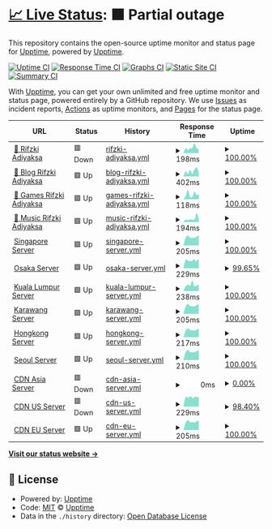 # [📈 Live Status](https://demo.upptime.js.org): <!--live status--> **🟧 Partial outage**

This repository contains the open-source uptime monitor and status page for [Upptime](https://upptime.js.org), powered by [Upptime](https://github.com/upptime/upptime).

[![Uptime CI](https://github.com/rifzkiadiyaksa/upptime/workflows/Uptime%20CI/badge.svg)](https://github.com/rifzkiadiyaksa/upptime/actions?query=workflow%3A%22Uptime+CI%22)
[![Response Time CI](https://github.com/rifzkiadiyaksa/upptime/workflows/Response%20Time%20CI/badge.svg)](https://github.com/rifzkiadiyaksa/upptime/actions?query=workflow%3A%22Response+Time+CI%22)
[![Graphs CI](https://github.com/rifzkiadiyaksa/upptime/workflows/Graphs%20CI/badge.svg)](https://github.com/rifzkiadiyaksa/upptime/actions?query=workflow%3A%22Graphs+CI%22)
[![Static Site CI](https://github.com/rifzkiadiyaksa/upptime/workflows/Static%20Site%20CI/badge.svg)](https://github.com/rifzkiadiyaksa/upptime/actions?query=workflow%3A%22Static+Site+CI%22)
[![Summary CI](https://github.com/rifzkiadiyaksa/upptime/workflows/Summary%20CI/badge.svg)](https://github.com/rifzkiadiyaksa/upptime/actions?query=workflow%3A%22Summary+CI%22)

With [Upptime](https://upptime.js.org), you can get your own unlimited and free uptime monitor and status page, powered entirely by a GitHub repository. We use [Issues](https://github.com/upptime/upptime/issues) as incident reports, [Actions](https://github.com/rifzkiadiyaksa/upptime/actions) as uptime monitors, and [Pages](https://demo.upptime.js.org) for the status page.

<!--start: status pages-->
<!-- This summary is generated by Upptime (https://github.com/upptime/upptime) -->
<!-- Do not edit this manually, your changes will be overwritten -->
<!-- prettier-ignore -->
| URL | Status | History | Response Time | Uptime |
| --- | ------ | ------- | ------------- | ------ |
| <img alt="" src="https://m.rifzki.my.id/assets/img/icon/72x72.png" height="13"> [🔵 Rifzki Adiyaksa](https://rifzki.my.id) | 🟥 Down | [rifzki-adiyaksa.yml](https://github.com/rifzkiadiyaksa/upptime/commits/HEAD/history/rifzki-adiyaksa.yml) | <details><summary><img alt="Response time graph" src="./graphs/rifzki-adiyaksa/response-time-week.png" height="20"> 198ms</summary><br><a href="https://status.rifzki.my.id/history/rifzki-adiyaksa"><img alt="Response time 262" src="https://img.shields.io/endpoint?url=https%3A%2F%2Fraw.githubusercontent.com%2Frifzkiadiyaksa%2Fupptime%2FHEAD%2Fapi%2Frifzki-adiyaksa%2Fresponse-time.json"></a><br><a href="https://status.rifzki.my.id/history/rifzki-adiyaksa"><img alt="24-hour response time 137" src="https://img.shields.io/endpoint?url=https%3A%2F%2Fraw.githubusercontent.com%2Frifzkiadiyaksa%2Fupptime%2FHEAD%2Fapi%2Frifzki-adiyaksa%2Fresponse-time-day.json"></a><br><a href="https://status.rifzki.my.id/history/rifzki-adiyaksa"><img alt="7-day response time 198" src="https://img.shields.io/endpoint?url=https%3A%2F%2Fraw.githubusercontent.com%2Frifzkiadiyaksa%2Fupptime%2FHEAD%2Fapi%2Frifzki-adiyaksa%2Fresponse-time-week.json"></a><br><a href="https://status.rifzki.my.id/history/rifzki-adiyaksa"><img alt="30-day response time 156" src="https://img.shields.io/endpoint?url=https%3A%2F%2Fraw.githubusercontent.com%2Frifzkiadiyaksa%2Fupptime%2FHEAD%2Fapi%2Frifzki-adiyaksa%2Fresponse-time-month.json"></a><br><a href="https://status.rifzki.my.id/history/rifzki-adiyaksa"><img alt="1-year response time 262" src="https://img.shields.io/endpoint?url=https%3A%2F%2Fraw.githubusercontent.com%2Frifzkiadiyaksa%2Fupptime%2FHEAD%2Fapi%2Frifzki-adiyaksa%2Fresponse-time-year.json"></a></details> | <details><summary><a href="https://status.rifzki.my.id/history/rifzki-adiyaksa">100.00%</a></summary><a href="https://status.rifzki.my.id/history/rifzki-adiyaksa"><img alt="All-time uptime 46.36%" src="https://img.shields.io/endpoint?url=https%3A%2F%2Fraw.githubusercontent.com%2Frifzkiadiyaksa%2Fupptime%2FHEAD%2Fapi%2Frifzki-adiyaksa%2Fuptime.json"></a><br><a href="https://status.rifzki.my.id/history/rifzki-adiyaksa"><img alt="24-hour uptime 100.00%" src="https://img.shields.io/endpoint?url=https%3A%2F%2Fraw.githubusercontent.com%2Frifzkiadiyaksa%2Fupptime%2FHEAD%2Fapi%2Frifzki-adiyaksa%2Fuptime-day.json"></a><br><a href="https://status.rifzki.my.id/history/rifzki-adiyaksa"><img alt="7-day uptime 100.00%" src="https://img.shields.io/endpoint?url=https%3A%2F%2Fraw.githubusercontent.com%2Frifzkiadiyaksa%2Fupptime%2FHEAD%2Fapi%2Frifzki-adiyaksa%2Fuptime-week.json"></a><br><a href="https://status.rifzki.my.id/history/rifzki-adiyaksa"><img alt="30-day uptime 100.00%" src="https://img.shields.io/endpoint?url=https%3A%2F%2Fraw.githubusercontent.com%2Frifzkiadiyaksa%2Fupptime%2FHEAD%2Fapi%2Frifzki-adiyaksa%2Fuptime-month.json"></a><br><a href="https://status.rifzki.my.id/history/rifzki-adiyaksa"><img alt="1-year uptime 46.36%" src="https://img.shields.io/endpoint?url=https%3A%2F%2Fraw.githubusercontent.com%2Frifzkiadiyaksa%2Fupptime%2FHEAD%2Fapi%2Frifzki-adiyaksa%2Fuptime-year.json"></a></details>
| <img alt="" src="https://m.rifzki.my.id/assets/img/icon/72x72.png" height="13"> [🔵 Blog Rifzki Adiyaksa](https://blog.rifzki.my.id) | 🟩 Up | [blog-rifzki-adiyaksa.yml](https://github.com/rifzkiadiyaksa/upptime/commits/HEAD/history/blog-rifzki-adiyaksa.yml) | <details><summary><img alt="Response time graph" src="./graphs/blog-rifzki-adiyaksa/response-time-week.png" height="20"> 402ms</summary><br><a href="https://status.rifzki.my.id/history/blog-rifzki-adiyaksa"><img alt="Response time 479" src="https://img.shields.io/endpoint?url=https%3A%2F%2Fraw.githubusercontent.com%2Frifzkiadiyaksa%2Fupptime%2FHEAD%2Fapi%2Fblog-rifzki-adiyaksa%2Fresponse-time.json"></a><br><a href="https://status.rifzki.my.id/history/blog-rifzki-adiyaksa"><img alt="24-hour response time 268" src="https://img.shields.io/endpoint?url=https%3A%2F%2Fraw.githubusercontent.com%2Frifzkiadiyaksa%2Fupptime%2FHEAD%2Fapi%2Fblog-rifzki-adiyaksa%2Fresponse-time-day.json"></a><br><a href="https://status.rifzki.my.id/history/blog-rifzki-adiyaksa"><img alt="7-day response time 402" src="https://img.shields.io/endpoint?url=https%3A%2F%2Fraw.githubusercontent.com%2Frifzkiadiyaksa%2Fupptime%2FHEAD%2Fapi%2Fblog-rifzki-adiyaksa%2Fresponse-time-week.json"></a><br><a href="https://status.rifzki.my.id/history/blog-rifzki-adiyaksa"><img alt="30-day response time 339" src="https://img.shields.io/endpoint?url=https%3A%2F%2Fraw.githubusercontent.com%2Frifzkiadiyaksa%2Fupptime%2FHEAD%2Fapi%2Fblog-rifzki-adiyaksa%2Fresponse-time-month.json"></a><br><a href="https://status.rifzki.my.id/history/blog-rifzki-adiyaksa"><img alt="1-year response time 479" src="https://img.shields.io/endpoint?url=https%3A%2F%2Fraw.githubusercontent.com%2Frifzkiadiyaksa%2Fupptime%2FHEAD%2Fapi%2Fblog-rifzki-adiyaksa%2Fresponse-time-year.json"></a></details> | <details><summary><a href="https://status.rifzki.my.id/history/blog-rifzki-adiyaksa">100.00%</a></summary><a href="https://status.rifzki.my.id/history/blog-rifzki-adiyaksa"><img alt="All-time uptime 99.96%" src="https://img.shields.io/endpoint?url=https%3A%2F%2Fraw.githubusercontent.com%2Frifzkiadiyaksa%2Fupptime%2FHEAD%2Fapi%2Fblog-rifzki-adiyaksa%2Fuptime.json"></a><br><a href="https://status.rifzki.my.id/history/blog-rifzki-adiyaksa"><img alt="24-hour uptime 100.00%" src="https://img.shields.io/endpoint?url=https%3A%2F%2Fraw.githubusercontent.com%2Frifzkiadiyaksa%2Fupptime%2FHEAD%2Fapi%2Fblog-rifzki-adiyaksa%2Fuptime-day.json"></a><br><a href="https://status.rifzki.my.id/history/blog-rifzki-adiyaksa"><img alt="7-day uptime 100.00%" src="https://img.shields.io/endpoint?url=https%3A%2F%2Fraw.githubusercontent.com%2Frifzkiadiyaksa%2Fupptime%2FHEAD%2Fapi%2Fblog-rifzki-adiyaksa%2Fuptime-week.json"></a><br><a href="https://status.rifzki.my.id/history/blog-rifzki-adiyaksa"><img alt="30-day uptime 100.00%" src="https://img.shields.io/endpoint?url=https%3A%2F%2Fraw.githubusercontent.com%2Frifzkiadiyaksa%2Fupptime%2FHEAD%2Fapi%2Fblog-rifzki-adiyaksa%2Fuptime-month.json"></a><br><a href="https://status.rifzki.my.id/history/blog-rifzki-adiyaksa"><img alt="1-year uptime 99.96%" src="https://img.shields.io/endpoint?url=https%3A%2F%2Fraw.githubusercontent.com%2Frifzkiadiyaksa%2Fupptime%2FHEAD%2Fapi%2Fblog-rifzki-adiyaksa%2Fuptime-year.json"></a></details>
| <img alt="" src="https://m.rifzki.my.id/assets/img/icon/72x72.png" height="13"> [🔵 Games Rifzki Adiyaksa](https://congklak.game.rifzki.my.id) | 🟩 Up | [games-rifzki-adiyaksa.yml](https://github.com/rifzkiadiyaksa/upptime/commits/HEAD/history/games-rifzki-adiyaksa.yml) | <details><summary><img alt="Response time graph" src="./graphs/games-rifzki-adiyaksa/response-time-week.png" height="20"> 118ms</summary><br><a href="https://status.rifzki.my.id/history/games-rifzki-adiyaksa"><img alt="Response time 208" src="https://img.shields.io/endpoint?url=https%3A%2F%2Fraw.githubusercontent.com%2Frifzkiadiyaksa%2Fupptime%2FHEAD%2Fapi%2Fgames-rifzki-adiyaksa%2Fresponse-time.json"></a><br><a href="https://status.rifzki.my.id/history/games-rifzki-adiyaksa"><img alt="24-hour response time 128" src="https://img.shields.io/endpoint?url=https%3A%2F%2Fraw.githubusercontent.com%2Frifzkiadiyaksa%2Fupptime%2FHEAD%2Fapi%2Fgames-rifzki-adiyaksa%2Fresponse-time-day.json"></a><br><a href="https://status.rifzki.my.id/history/games-rifzki-adiyaksa"><img alt="7-day response time 118" src="https://img.shields.io/endpoint?url=https%3A%2F%2Fraw.githubusercontent.com%2Frifzkiadiyaksa%2Fupptime%2FHEAD%2Fapi%2Fgames-rifzki-adiyaksa%2Fresponse-time-week.json"></a><br><a href="https://status.rifzki.my.id/history/games-rifzki-adiyaksa"><img alt="30-day response time 123" src="https://img.shields.io/endpoint?url=https%3A%2F%2Fraw.githubusercontent.com%2Frifzkiadiyaksa%2Fupptime%2FHEAD%2Fapi%2Fgames-rifzki-adiyaksa%2Fresponse-time-month.json"></a><br><a href="https://status.rifzki.my.id/history/games-rifzki-adiyaksa"><img alt="1-year response time 208" src="https://img.shields.io/endpoint?url=https%3A%2F%2Fraw.githubusercontent.com%2Frifzkiadiyaksa%2Fupptime%2FHEAD%2Fapi%2Fgames-rifzki-adiyaksa%2Fresponse-time-year.json"></a></details> | <details><summary><a href="https://status.rifzki.my.id/history/games-rifzki-adiyaksa">100.00%</a></summary><a href="https://status.rifzki.my.id/history/games-rifzki-adiyaksa"><img alt="All-time uptime 99.99%" src="https://img.shields.io/endpoint?url=https%3A%2F%2Fraw.githubusercontent.com%2Frifzkiadiyaksa%2Fupptime%2FHEAD%2Fapi%2Fgames-rifzki-adiyaksa%2Fuptime.json"></a><br><a href="https://status.rifzki.my.id/history/games-rifzki-adiyaksa"><img alt="24-hour uptime 100.00%" src="https://img.shields.io/endpoint?url=https%3A%2F%2Fraw.githubusercontent.com%2Frifzkiadiyaksa%2Fupptime%2FHEAD%2Fapi%2Fgames-rifzki-adiyaksa%2Fuptime-day.json"></a><br><a href="https://status.rifzki.my.id/history/games-rifzki-adiyaksa"><img alt="7-day uptime 100.00%" src="https://img.shields.io/endpoint?url=https%3A%2F%2Fraw.githubusercontent.com%2Frifzkiadiyaksa%2Fupptime%2FHEAD%2Fapi%2Fgames-rifzki-adiyaksa%2Fuptime-week.json"></a><br><a href="https://status.rifzki.my.id/history/games-rifzki-adiyaksa"><img alt="30-day uptime 100.00%" src="https://img.shields.io/endpoint?url=https%3A%2F%2Fraw.githubusercontent.com%2Frifzkiadiyaksa%2Fupptime%2FHEAD%2Fapi%2Fgames-rifzki-adiyaksa%2Fuptime-month.json"></a><br><a href="https://status.rifzki.my.id/history/games-rifzki-adiyaksa"><img alt="1-year uptime 99.99%" src="https://img.shields.io/endpoint?url=https%3A%2F%2Fraw.githubusercontent.com%2Frifzkiadiyaksa%2Fupptime%2FHEAD%2Fapi%2Fgames-rifzki-adiyaksa%2Fuptime-year.json"></a></details>
| <img alt="" src="https://m.rifzki.my.id/assets/img/icon/72x72.png" height="13"> [🔵 Music Rifzki Adiyaksa](https://google.com) | 🟩 Up | [music-rifzki-adiyaksa.yml](https://github.com/rifzkiadiyaksa/upptime/commits/HEAD/history/music-rifzki-adiyaksa.yml) | <details><summary><img alt="Response time graph" src="./graphs/music-rifzki-adiyaksa/response-time-week.png" height="20"> 194ms</summary><br><a href="https://status.rifzki.my.id/history/music-rifzki-adiyaksa"><img alt="Response time 131" src="https://img.shields.io/endpoint?url=https%3A%2F%2Fraw.githubusercontent.com%2Frifzkiadiyaksa%2Fupptime%2FHEAD%2Fapi%2Fmusic-rifzki-adiyaksa%2Fresponse-time.json"></a><br><a href="https://status.rifzki.my.id/history/music-rifzki-adiyaksa"><img alt="24-hour response time 170" src="https://img.shields.io/endpoint?url=https%3A%2F%2Fraw.githubusercontent.com%2Frifzkiadiyaksa%2Fupptime%2FHEAD%2Fapi%2Fmusic-rifzki-adiyaksa%2Fresponse-time-day.json"></a><br><a href="https://status.rifzki.my.id/history/music-rifzki-adiyaksa"><img alt="7-day response time 194" src="https://img.shields.io/endpoint?url=https%3A%2F%2Fraw.githubusercontent.com%2Frifzkiadiyaksa%2Fupptime%2FHEAD%2Fapi%2Fmusic-rifzki-adiyaksa%2Fresponse-time-week.json"></a><br><a href="https://status.rifzki.my.id/history/music-rifzki-adiyaksa"><img alt="30-day response time 158" src="https://img.shields.io/endpoint?url=https%3A%2F%2Fraw.githubusercontent.com%2Frifzkiadiyaksa%2Fupptime%2FHEAD%2Fapi%2Fmusic-rifzki-adiyaksa%2Fresponse-time-month.json"></a><br><a href="https://status.rifzki.my.id/history/music-rifzki-adiyaksa"><img alt="1-year response time 131" src="https://img.shields.io/endpoint?url=https%3A%2F%2Fraw.githubusercontent.com%2Frifzkiadiyaksa%2Fupptime%2FHEAD%2Fapi%2Fmusic-rifzki-adiyaksa%2Fresponse-time-year.json"></a></details> | <details><summary><a href="https://status.rifzki.my.id/history/music-rifzki-adiyaksa">100.00%</a></summary><a href="https://status.rifzki.my.id/history/music-rifzki-adiyaksa"><img alt="All-time uptime 99.99%" src="https://img.shields.io/endpoint?url=https%3A%2F%2Fraw.githubusercontent.com%2Frifzkiadiyaksa%2Fupptime%2FHEAD%2Fapi%2Fmusic-rifzki-adiyaksa%2Fuptime.json"></a><br><a href="https://status.rifzki.my.id/history/music-rifzki-adiyaksa"><img alt="24-hour uptime 100.00%" src="https://img.shields.io/endpoint?url=https%3A%2F%2Fraw.githubusercontent.com%2Frifzkiadiyaksa%2Fupptime%2FHEAD%2Fapi%2Fmusic-rifzki-adiyaksa%2Fuptime-day.json"></a><br><a href="https://status.rifzki.my.id/history/music-rifzki-adiyaksa"><img alt="7-day uptime 100.00%" src="https://img.shields.io/endpoint?url=https%3A%2F%2Fraw.githubusercontent.com%2Frifzkiadiyaksa%2Fupptime%2FHEAD%2Fapi%2Fmusic-rifzki-adiyaksa%2Fuptime-week.json"></a><br><a href="https://status.rifzki.my.id/history/music-rifzki-adiyaksa"><img alt="30-day uptime 100.00%" src="https://img.shields.io/endpoint?url=https%3A%2F%2Fraw.githubusercontent.com%2Frifzkiadiyaksa%2Fupptime%2FHEAD%2Fapi%2Fmusic-rifzki-adiyaksa%2Fuptime-month.json"></a><br><a href="https://status.rifzki.my.id/history/music-rifzki-adiyaksa"><img alt="1-year uptime 99.99%" src="https://img.shields.io/endpoint?url=https%3A%2F%2Fraw.githubusercontent.com%2Frifzkiadiyaksa%2Fupptime%2FHEAD%2Fapi%2Fmusic-rifzki-adiyaksa%2Fuptime-year.json"></a></details>
| <img alt="" src="https://icons.duckduckgo.com/ip3/null.ico" height="13"> [Singapore Server](103.20.184.82) | 🟩 Up | [singapore-server.yml](https://github.com/rifzkiadiyaksa/upptime/commits/HEAD/history/singapore-server.yml) | <details><summary><img alt="Response time graph" src="./graphs/singapore-server/response-time-week.png" height="20"> 205ms</summary><br><a href="https://status.rifzki.my.id/history/singapore-server"><img alt="Response time 208" src="https://img.shields.io/endpoint?url=https%3A%2F%2Fraw.githubusercontent.com%2Frifzkiadiyaksa%2Fupptime%2FHEAD%2Fapi%2Fsingapore-server%2Fresponse-time.json"></a><br><a href="https://status.rifzki.my.id/history/singapore-server"><img alt="24-hour response time 237" src="https://img.shields.io/endpoint?url=https%3A%2F%2Fraw.githubusercontent.com%2Frifzkiadiyaksa%2Fupptime%2FHEAD%2Fapi%2Fsingapore-server%2Fresponse-time-day.json"></a><br><a href="https://status.rifzki.my.id/history/singapore-server"><img alt="7-day response time 205" src="https://img.shields.io/endpoint?url=https%3A%2F%2Fraw.githubusercontent.com%2Frifzkiadiyaksa%2Fupptime%2FHEAD%2Fapi%2Fsingapore-server%2Fresponse-time-week.json"></a><br><a href="https://status.rifzki.my.id/history/singapore-server"><img alt="30-day response time 211" src="https://img.shields.io/endpoint?url=https%3A%2F%2Fraw.githubusercontent.com%2Frifzkiadiyaksa%2Fupptime%2FHEAD%2Fapi%2Fsingapore-server%2Fresponse-time-month.json"></a><br><a href="https://status.rifzki.my.id/history/singapore-server"><img alt="1-year response time 208" src="https://img.shields.io/endpoint?url=https%3A%2F%2Fraw.githubusercontent.com%2Frifzkiadiyaksa%2Fupptime%2FHEAD%2Fapi%2Fsingapore-server%2Fresponse-time-year.json"></a></details> | <details><summary><a href="https://status.rifzki.my.id/history/singapore-server">100.00%</a></summary><a href="https://status.rifzki.my.id/history/singapore-server"><img alt="All-time uptime 99.33%" src="https://img.shields.io/endpoint?url=https%3A%2F%2Fraw.githubusercontent.com%2Frifzkiadiyaksa%2Fupptime%2FHEAD%2Fapi%2Fsingapore-server%2Fuptime.json"></a><br><a href="https://status.rifzki.my.id/history/singapore-server"><img alt="24-hour uptime 100.00%" src="https://img.shields.io/endpoint?url=https%3A%2F%2Fraw.githubusercontent.com%2Frifzkiadiyaksa%2Fupptime%2FHEAD%2Fapi%2Fsingapore-server%2Fuptime-day.json"></a><br><a href="https://status.rifzki.my.id/history/singapore-server"><img alt="7-day uptime 100.00%" src="https://img.shields.io/endpoint?url=https%3A%2F%2Fraw.githubusercontent.com%2Frifzkiadiyaksa%2Fupptime%2FHEAD%2Fapi%2Fsingapore-server%2Fuptime-week.json"></a><br><a href="https://status.rifzki.my.id/history/singapore-server"><img alt="30-day uptime 99.69%" src="https://img.shields.io/endpoint?url=https%3A%2F%2Fraw.githubusercontent.com%2Frifzkiadiyaksa%2Fupptime%2FHEAD%2Fapi%2Fsingapore-server%2Fuptime-month.json"></a><br><a href="https://status.rifzki.my.id/history/singapore-server"><img alt="1-year uptime 99.33%" src="https://img.shields.io/endpoint?url=https%3A%2F%2Fraw.githubusercontent.com%2Frifzkiadiyaksa%2Fupptime%2FHEAD%2Fapi%2Fsingapore-server%2Fuptime-year.json"></a></details>
| <img alt="" src="https://icons.duckduckgo.com/ip3/null.ico" height="13"> [Osaka Server](36.89.125.12) | 🟩 Up | [osaka-server.yml](https://github.com/rifzkiadiyaksa/upptime/commits/HEAD/history/osaka-server.yml) | <details><summary><img alt="Response time graph" src="./graphs/osaka-server/response-time-week.png" height="20"> 229ms</summary><br><a href="https://status.rifzki.my.id/history/osaka-server"><img alt="Response time 233" src="https://img.shields.io/endpoint?url=https%3A%2F%2Fraw.githubusercontent.com%2Frifzkiadiyaksa%2Fupptime%2FHEAD%2Fapi%2Fosaka-server%2Fresponse-time.json"></a><br><a href="https://status.rifzki.my.id/history/osaka-server"><img alt="24-hour response time 262" src="https://img.shields.io/endpoint?url=https%3A%2F%2Fraw.githubusercontent.com%2Frifzkiadiyaksa%2Fupptime%2FHEAD%2Fapi%2Fosaka-server%2Fresponse-time-day.json"></a><br><a href="https://status.rifzki.my.id/history/osaka-server"><img alt="7-day response time 229" src="https://img.shields.io/endpoint?url=https%3A%2F%2Fraw.githubusercontent.com%2Frifzkiadiyaksa%2Fupptime%2FHEAD%2Fapi%2Fosaka-server%2Fresponse-time-week.json"></a><br><a href="https://status.rifzki.my.id/history/osaka-server"><img alt="30-day response time 232" src="https://img.shields.io/endpoint?url=https%3A%2F%2Fraw.githubusercontent.com%2Frifzkiadiyaksa%2Fupptime%2FHEAD%2Fapi%2Fosaka-server%2Fresponse-time-month.json"></a><br><a href="https://status.rifzki.my.id/history/osaka-server"><img alt="1-year response time 233" src="https://img.shields.io/endpoint?url=https%3A%2F%2Fraw.githubusercontent.com%2Frifzkiadiyaksa%2Fupptime%2FHEAD%2Fapi%2Fosaka-server%2Fresponse-time-year.json"></a></details> | <details><summary><a href="https://status.rifzki.my.id/history/osaka-server">99.65%</a></summary><a href="https://status.rifzki.my.id/history/osaka-server"><img alt="All-time uptime 99.93%" src="https://img.shields.io/endpoint?url=https%3A%2F%2Fraw.githubusercontent.com%2Frifzkiadiyaksa%2Fupptime%2FHEAD%2Fapi%2Fosaka-server%2Fuptime.json"></a><br><a href="https://status.rifzki.my.id/history/osaka-server"><img alt="24-hour uptime 100.00%" src="https://img.shields.io/endpoint?url=https%3A%2F%2Fraw.githubusercontent.com%2Frifzkiadiyaksa%2Fupptime%2FHEAD%2Fapi%2Fosaka-server%2Fuptime-day.json"></a><br><a href="https://status.rifzki.my.id/history/osaka-server"><img alt="7-day uptime 99.65%" src="https://img.shields.io/endpoint?url=https%3A%2F%2Fraw.githubusercontent.com%2Frifzkiadiyaksa%2Fupptime%2FHEAD%2Fapi%2Fosaka-server%2Fuptime-week.json"></a><br><a href="https://status.rifzki.my.id/history/osaka-server"><img alt="30-day uptime 99.87%" src="https://img.shields.io/endpoint?url=https%3A%2F%2Fraw.githubusercontent.com%2Frifzkiadiyaksa%2Fupptime%2FHEAD%2Fapi%2Fosaka-server%2Fuptime-month.json"></a><br><a href="https://status.rifzki.my.id/history/osaka-server"><img alt="1-year uptime 99.93%" src="https://img.shields.io/endpoint?url=https%3A%2F%2Fraw.githubusercontent.com%2Frifzkiadiyaksa%2Fupptime%2FHEAD%2Fapi%2Fosaka-server%2Fuptime-year.json"></a></details>
| <img alt="" src="https://icons.duckduckgo.com/ip3/null.ico" height="13"> [Kuala Lumpur Server](103.110.8.142) | 🟩 Up | [kuala-lumpur-server.yml](https://github.com/rifzkiadiyaksa/upptime/commits/HEAD/history/kuala-lumpur-server.yml) | <details><summary><img alt="Response time graph" src="./graphs/kuala-lumpur-server/response-time-week.png" height="20"> 238ms</summary><br><a href="https://status.rifzki.my.id/history/kuala-lumpur-server"><img alt="Response time 236" src="https://img.shields.io/endpoint?url=https%3A%2F%2Fraw.githubusercontent.com%2Frifzkiadiyaksa%2Fupptime%2FHEAD%2Fapi%2Fkuala-lumpur-server%2Fresponse-time.json"></a><br><a href="https://status.rifzki.my.id/history/kuala-lumpur-server"><img alt="24-hour response time 242" src="https://img.shields.io/endpoint?url=https%3A%2F%2Fraw.githubusercontent.com%2Frifzkiadiyaksa%2Fupptime%2FHEAD%2Fapi%2Fkuala-lumpur-server%2Fresponse-time-day.json"></a><br><a href="https://status.rifzki.my.id/history/kuala-lumpur-server"><img alt="7-day response time 238" src="https://img.shields.io/endpoint?url=https%3A%2F%2Fraw.githubusercontent.com%2Frifzkiadiyaksa%2Fupptime%2FHEAD%2Fapi%2Fkuala-lumpur-server%2Fresponse-time-week.json"></a><br><a href="https://status.rifzki.my.id/history/kuala-lumpur-server"><img alt="30-day response time 222" src="https://img.shields.io/endpoint?url=https%3A%2F%2Fraw.githubusercontent.com%2Frifzkiadiyaksa%2Fupptime%2FHEAD%2Fapi%2Fkuala-lumpur-server%2Fresponse-time-month.json"></a><br><a href="https://status.rifzki.my.id/history/kuala-lumpur-server"><img alt="1-year response time 236" src="https://img.shields.io/endpoint?url=https%3A%2F%2Fraw.githubusercontent.com%2Frifzkiadiyaksa%2Fupptime%2FHEAD%2Fapi%2Fkuala-lumpur-server%2Fresponse-time-year.json"></a></details> | <details><summary><a href="https://status.rifzki.my.id/history/kuala-lumpur-server">100.00%</a></summary><a href="https://status.rifzki.my.id/history/kuala-lumpur-server"><img alt="All-time uptime 97.35%" src="https://img.shields.io/endpoint?url=https%3A%2F%2Fraw.githubusercontent.com%2Frifzkiadiyaksa%2Fupptime%2FHEAD%2Fapi%2Fkuala-lumpur-server%2Fuptime.json"></a><br><a href="https://status.rifzki.my.id/history/kuala-lumpur-server"><img alt="24-hour uptime 100.00%" src="https://img.shields.io/endpoint?url=https%3A%2F%2Fraw.githubusercontent.com%2Frifzkiadiyaksa%2Fupptime%2FHEAD%2Fapi%2Fkuala-lumpur-server%2Fuptime-day.json"></a><br><a href="https://status.rifzki.my.id/history/kuala-lumpur-server"><img alt="7-day uptime 100.00%" src="https://img.shields.io/endpoint?url=https%3A%2F%2Fraw.githubusercontent.com%2Frifzkiadiyaksa%2Fupptime%2FHEAD%2Fapi%2Fkuala-lumpur-server%2Fuptime-week.json"></a><br><a href="https://status.rifzki.my.id/history/kuala-lumpur-server"><img alt="30-day uptime 99.88%" src="https://img.shields.io/endpoint?url=https%3A%2F%2Fraw.githubusercontent.com%2Frifzkiadiyaksa%2Fupptime%2FHEAD%2Fapi%2Fkuala-lumpur-server%2Fuptime-month.json"></a><br><a href="https://status.rifzki.my.id/history/kuala-lumpur-server"><img alt="1-year uptime 97.35%" src="https://img.shields.io/endpoint?url=https%3A%2F%2Fraw.githubusercontent.com%2Frifzkiadiyaksa%2Fupptime%2FHEAD%2Fapi%2Fkuala-lumpur-server%2Fuptime-year.json"></a></details>
| <img alt="" src="https://icons.duckduckgo.com/ip3/null.ico" height="13"> [Karawang Server](114.141.52.234) | 🟩 Up | [karawang-server.yml](https://github.com/rifzkiadiyaksa/upptime/commits/HEAD/history/karawang-server.yml) | <details><summary><img alt="Response time graph" src="./graphs/karawang-server/response-time-week.png" height="20"> 205ms</summary><br><a href="https://status.rifzki.my.id/history/karawang-server"><img alt="Response time 254" src="https://img.shields.io/endpoint?url=https%3A%2F%2Fraw.githubusercontent.com%2Frifzkiadiyaksa%2Fupptime%2FHEAD%2Fapi%2Fkarawang-server%2Fresponse-time.json"></a><br><a href="https://status.rifzki.my.id/history/karawang-server"><img alt="24-hour response time 237" src="https://img.shields.io/endpoint?url=https%3A%2F%2Fraw.githubusercontent.com%2Frifzkiadiyaksa%2Fupptime%2FHEAD%2Fapi%2Fkarawang-server%2Fresponse-time-day.json"></a><br><a href="https://status.rifzki.my.id/history/karawang-server"><img alt="7-day response time 205" src="https://img.shields.io/endpoint?url=https%3A%2F%2Fraw.githubusercontent.com%2Frifzkiadiyaksa%2Fupptime%2FHEAD%2Fapi%2Fkarawang-server%2Fresponse-time-week.json"></a><br><a href="https://status.rifzki.my.id/history/karawang-server"><img alt="30-day response time 312" src="https://img.shields.io/endpoint?url=https%3A%2F%2Fraw.githubusercontent.com%2Frifzkiadiyaksa%2Fupptime%2FHEAD%2Fapi%2Fkarawang-server%2Fresponse-time-month.json"></a><br><a href="https://status.rifzki.my.id/history/karawang-server"><img alt="1-year response time 254" src="https://img.shields.io/endpoint?url=https%3A%2F%2Fraw.githubusercontent.com%2Frifzkiadiyaksa%2Fupptime%2FHEAD%2Fapi%2Fkarawang-server%2Fresponse-time-year.json"></a></details> | <details><summary><a href="https://status.rifzki.my.id/history/karawang-server">100.00%</a></summary><a href="https://status.rifzki.my.id/history/karawang-server"><img alt="All-time uptime 99.65%" src="https://img.shields.io/endpoint?url=https%3A%2F%2Fraw.githubusercontent.com%2Frifzkiadiyaksa%2Fupptime%2FHEAD%2Fapi%2Fkarawang-server%2Fuptime.json"></a><br><a href="https://status.rifzki.my.id/history/karawang-server"><img alt="24-hour uptime 100.00%" src="https://img.shields.io/endpoint?url=https%3A%2F%2Fraw.githubusercontent.com%2Frifzkiadiyaksa%2Fupptime%2FHEAD%2Fapi%2Fkarawang-server%2Fuptime-day.json"></a><br><a href="https://status.rifzki.my.id/history/karawang-server"><img alt="7-day uptime 100.00%" src="https://img.shields.io/endpoint?url=https%3A%2F%2Fraw.githubusercontent.com%2Frifzkiadiyaksa%2Fupptime%2FHEAD%2Fapi%2Fkarawang-server%2Fuptime-week.json"></a><br><a href="https://status.rifzki.my.id/history/karawang-server"><img alt="30-day uptime 99.96%" src="https://img.shields.io/endpoint?url=https%3A%2F%2Fraw.githubusercontent.com%2Frifzkiadiyaksa%2Fupptime%2FHEAD%2Fapi%2Fkarawang-server%2Fuptime-month.json"></a><br><a href="https://status.rifzki.my.id/history/karawang-server"><img alt="1-year uptime 99.65%" src="https://img.shields.io/endpoint?url=https%3A%2F%2Fraw.githubusercontent.com%2Frifzkiadiyaksa%2Fupptime%2FHEAD%2Fapi%2Fkarawang-server%2Fuptime-year.json"></a></details>
| <img alt="" src="https://icons.duckduckgo.com/ip3/null.ico" height="13"> [Hongkong Server](103.214.54.206) | 🟩 Up | [hongkong-server.yml](https://github.com/rifzkiadiyaksa/upptime/commits/HEAD/history/hongkong-server.yml) | <details><summary><img alt="Response time graph" src="./graphs/hongkong-server/response-time-week.png" height="20"> 217ms</summary><br><a href="https://status.rifzki.my.id/history/hongkong-server"><img alt="Response time 226" src="https://img.shields.io/endpoint?url=https%3A%2F%2Fraw.githubusercontent.com%2Frifzkiadiyaksa%2Fupptime%2FHEAD%2Fapi%2Fhongkong-server%2Fresponse-time.json"></a><br><a href="https://status.rifzki.my.id/history/hongkong-server"><img alt="24-hour response time 244" src="https://img.shields.io/endpoint?url=https%3A%2F%2Fraw.githubusercontent.com%2Frifzkiadiyaksa%2Fupptime%2FHEAD%2Fapi%2Fhongkong-server%2Fresponse-time-day.json"></a><br><a href="https://status.rifzki.my.id/history/hongkong-server"><img alt="7-day response time 217" src="https://img.shields.io/endpoint?url=https%3A%2F%2Fraw.githubusercontent.com%2Frifzkiadiyaksa%2Fupptime%2FHEAD%2Fapi%2Fhongkong-server%2Fresponse-time-week.json"></a><br><a href="https://status.rifzki.my.id/history/hongkong-server"><img alt="30-day response time 225" src="https://img.shields.io/endpoint?url=https%3A%2F%2Fraw.githubusercontent.com%2Frifzkiadiyaksa%2Fupptime%2FHEAD%2Fapi%2Fhongkong-server%2Fresponse-time-month.json"></a><br><a href="https://status.rifzki.my.id/history/hongkong-server"><img alt="1-year response time 226" src="https://img.shields.io/endpoint?url=https%3A%2F%2Fraw.githubusercontent.com%2Frifzkiadiyaksa%2Fupptime%2FHEAD%2Fapi%2Fhongkong-server%2Fresponse-time-year.json"></a></details> | <details><summary><a href="https://status.rifzki.my.id/history/hongkong-server">100.00%</a></summary><a href="https://status.rifzki.my.id/history/hongkong-server"><img alt="All-time uptime 99.58%" src="https://img.shields.io/endpoint?url=https%3A%2F%2Fraw.githubusercontent.com%2Frifzkiadiyaksa%2Fupptime%2FHEAD%2Fapi%2Fhongkong-server%2Fuptime.json"></a><br><a href="https://status.rifzki.my.id/history/hongkong-server"><img alt="24-hour uptime 100.00%" src="https://img.shields.io/endpoint?url=https%3A%2F%2Fraw.githubusercontent.com%2Frifzkiadiyaksa%2Fupptime%2FHEAD%2Fapi%2Fhongkong-server%2Fuptime-day.json"></a><br><a href="https://status.rifzki.my.id/history/hongkong-server"><img alt="7-day uptime 100.00%" src="https://img.shields.io/endpoint?url=https%3A%2F%2Fraw.githubusercontent.com%2Frifzkiadiyaksa%2Fupptime%2FHEAD%2Fapi%2Fhongkong-server%2Fuptime-week.json"></a><br><a href="https://status.rifzki.my.id/history/hongkong-server"><img alt="30-day uptime 99.79%" src="https://img.shields.io/endpoint?url=https%3A%2F%2Fraw.githubusercontent.com%2Frifzkiadiyaksa%2Fupptime%2FHEAD%2Fapi%2Fhongkong-server%2Fuptime-month.json"></a><br><a href="https://status.rifzki.my.id/history/hongkong-server"><img alt="1-year uptime 99.58%" src="https://img.shields.io/endpoint?url=https%3A%2F%2Fraw.githubusercontent.com%2Frifzkiadiyaksa%2Fupptime%2FHEAD%2Fapi%2Fhongkong-server%2Fuptime-year.json"></a></details>
| <img alt="" src="https://icons.duckduckgo.com/ip3/null.ico" height="13"> [Seoul Server](119.110.71.221) | 🟩 Up | [seoul-server.yml](https://github.com/rifzkiadiyaksa/upptime/commits/HEAD/history/seoul-server.yml) | <details><summary><img alt="Response time graph" src="./graphs/seoul-server/response-time-week.png" height="20"> 210ms</summary><br><a href="https://status.rifzki.my.id/history/seoul-server"><img alt="Response time 225" src="https://img.shields.io/endpoint?url=https%3A%2F%2Fraw.githubusercontent.com%2Frifzkiadiyaksa%2Fupptime%2FHEAD%2Fapi%2Fseoul-server%2Fresponse-time.json"></a><br><a href="https://status.rifzki.my.id/history/seoul-server"><img alt="24-hour response time 241" src="https://img.shields.io/endpoint?url=https%3A%2F%2Fraw.githubusercontent.com%2Frifzkiadiyaksa%2Fupptime%2FHEAD%2Fapi%2Fseoul-server%2Fresponse-time-day.json"></a><br><a href="https://status.rifzki.my.id/history/seoul-server"><img alt="7-day response time 210" src="https://img.shields.io/endpoint?url=https%3A%2F%2Fraw.githubusercontent.com%2Frifzkiadiyaksa%2Fupptime%2FHEAD%2Fapi%2Fseoul-server%2Fresponse-time-week.json"></a><br><a href="https://status.rifzki.my.id/history/seoul-server"><img alt="30-day response time 215" src="https://img.shields.io/endpoint?url=https%3A%2F%2Fraw.githubusercontent.com%2Frifzkiadiyaksa%2Fupptime%2FHEAD%2Fapi%2Fseoul-server%2Fresponse-time-month.json"></a><br><a href="https://status.rifzki.my.id/history/seoul-server"><img alt="1-year response time 225" src="https://img.shields.io/endpoint?url=https%3A%2F%2Fraw.githubusercontent.com%2Frifzkiadiyaksa%2Fupptime%2FHEAD%2Fapi%2Fseoul-server%2Fresponse-time-year.json"></a></details> | <details><summary><a href="https://status.rifzki.my.id/history/seoul-server">100.00%</a></summary><a href="https://status.rifzki.my.id/history/seoul-server"><img alt="All-time uptime 99.27%" src="https://img.shields.io/endpoint?url=https%3A%2F%2Fraw.githubusercontent.com%2Frifzkiadiyaksa%2Fupptime%2FHEAD%2Fapi%2Fseoul-server%2Fuptime.json"></a><br><a href="https://status.rifzki.my.id/history/seoul-server"><img alt="24-hour uptime 100.00%" src="https://img.shields.io/endpoint?url=https%3A%2F%2Fraw.githubusercontent.com%2Frifzkiadiyaksa%2Fupptime%2FHEAD%2Fapi%2Fseoul-server%2Fuptime-day.json"></a><br><a href="https://status.rifzki.my.id/history/seoul-server"><img alt="7-day uptime 100.00%" src="https://img.shields.io/endpoint?url=https%3A%2F%2Fraw.githubusercontent.com%2Frifzkiadiyaksa%2Fupptime%2FHEAD%2Fapi%2Fseoul-server%2Fuptime-week.json"></a><br><a href="https://status.rifzki.my.id/history/seoul-server"><img alt="30-day uptime 100.00%" src="https://img.shields.io/endpoint?url=https%3A%2F%2Fraw.githubusercontent.com%2Frifzkiadiyaksa%2Fupptime%2FHEAD%2Fapi%2Fseoul-server%2Fuptime-month.json"></a><br><a href="https://status.rifzki.my.id/history/seoul-server"><img alt="1-year uptime 99.27%" src="https://img.shields.io/endpoint?url=https%3A%2F%2Fraw.githubusercontent.com%2Frifzkiadiyaksa%2Fupptime%2FHEAD%2Fapi%2Fseoul-server%2Fuptime-year.json"></a></details>
| <img alt="" src="https://icons.duckduckgo.com/ip3/null.ico" height="13"> [CDN Asia Server](121.100.25.249) | 🟥 Down | [cdn-asia-server.yml](https://github.com/rifzkiadiyaksa/upptime/commits/HEAD/history/cdn-asia-server.yml) | <details><summary><img alt="Response time graph" src="./graphs/cdn-asia-server/response-time-week.png" height="20"> 0ms</summary><br><a href="https://status.rifzki.my.id/history/cdn-asia-server"><img alt="Response time 232" src="https://img.shields.io/endpoint?url=https%3A%2F%2Fraw.githubusercontent.com%2Frifzkiadiyaksa%2Fupptime%2FHEAD%2Fapi%2Fcdn-asia-server%2Fresponse-time.json"></a><br><a href="https://status.rifzki.my.id/history/cdn-asia-server"><img alt="24-hour response time 0" src="https://img.shields.io/endpoint?url=https%3A%2F%2Fraw.githubusercontent.com%2Frifzkiadiyaksa%2Fupptime%2FHEAD%2Fapi%2Fcdn-asia-server%2Fresponse-time-day.json"></a><br><a href="https://status.rifzki.my.id/history/cdn-asia-server"><img alt="7-day response time 0" src="https://img.shields.io/endpoint?url=https%3A%2F%2Fraw.githubusercontent.com%2Frifzkiadiyaksa%2Fupptime%2FHEAD%2Fapi%2Fcdn-asia-server%2Fresponse-time-week.json"></a><br><a href="https://status.rifzki.my.id/history/cdn-asia-server"><img alt="30-day response time 0" src="https://img.shields.io/endpoint?url=https%3A%2F%2Fraw.githubusercontent.com%2Frifzkiadiyaksa%2Fupptime%2FHEAD%2Fapi%2Fcdn-asia-server%2Fresponse-time-month.json"></a><br><a href="https://status.rifzki.my.id/history/cdn-asia-server"><img alt="1-year response time 232" src="https://img.shields.io/endpoint?url=https%3A%2F%2Fraw.githubusercontent.com%2Frifzkiadiyaksa%2Fupptime%2FHEAD%2Fapi%2Fcdn-asia-server%2Fresponse-time-year.json"></a></details> | <details><summary><a href="https://status.rifzki.my.id/history/cdn-asia-server">0.00%</a></summary><a href="https://status.rifzki.my.id/history/cdn-asia-server"><img alt="All-time uptime 75.26%" src="https://img.shields.io/endpoint?url=https%3A%2F%2Fraw.githubusercontent.com%2Frifzkiadiyaksa%2Fupptime%2FHEAD%2Fapi%2Fcdn-asia-server%2Fuptime.json"></a><br><a href="https://status.rifzki.my.id/history/cdn-asia-server"><img alt="24-hour uptime 0.00%" src="https://img.shields.io/endpoint?url=https%3A%2F%2Fraw.githubusercontent.com%2Frifzkiadiyaksa%2Fupptime%2FHEAD%2Fapi%2Fcdn-asia-server%2Fuptime-day.json"></a><br><a href="https://status.rifzki.my.id/history/cdn-asia-server"><img alt="7-day uptime 0.00%" src="https://img.shields.io/endpoint?url=https%3A%2F%2Fraw.githubusercontent.com%2Frifzkiadiyaksa%2Fupptime%2FHEAD%2Fapi%2Fcdn-asia-server%2Fuptime-week.json"></a><br><a href="https://status.rifzki.my.id/history/cdn-asia-server"><img alt="30-day uptime 0.00%" src="https://img.shields.io/endpoint?url=https%3A%2F%2Fraw.githubusercontent.com%2Frifzkiadiyaksa%2Fupptime%2FHEAD%2Fapi%2Fcdn-asia-server%2Fuptime-month.json"></a><br><a href="https://status.rifzki.my.id/history/cdn-asia-server"><img alt="1-year uptime 75.26%" src="https://img.shields.io/endpoint?url=https%3A%2F%2Fraw.githubusercontent.com%2Frifzkiadiyaksa%2Fupptime%2FHEAD%2Fapi%2Fcdn-asia-server%2Fuptime-year.json"></a></details>
| <img alt="" src="https://icons.duckduckgo.com/ip3/null.ico" height="13"> [CDN US Server](103.106.219.62) | 🟥 Down | [cdn-us-server.yml](https://github.com/rifzkiadiyaksa/upptime/commits/HEAD/history/cdn-us-server.yml) | <details><summary><img alt="Response time graph" src="./graphs/cdn-us-server/response-time-week.png" height="20"> 229ms</summary><br><a href="https://status.rifzki.my.id/history/cdn-us-server"><img alt="Response time 244" src="https://img.shields.io/endpoint?url=https%3A%2F%2Fraw.githubusercontent.com%2Frifzkiadiyaksa%2Fupptime%2FHEAD%2Fapi%2Fcdn-us-server%2Fresponse-time.json"></a><br><a href="https://status.rifzki.my.id/history/cdn-us-server"><img alt="24-hour response time 248" src="https://img.shields.io/endpoint?url=https%3A%2F%2Fraw.githubusercontent.com%2Frifzkiadiyaksa%2Fupptime%2FHEAD%2Fapi%2Fcdn-us-server%2Fresponse-time-day.json"></a><br><a href="https://status.rifzki.my.id/history/cdn-us-server"><img alt="7-day response time 229" src="https://img.shields.io/endpoint?url=https%3A%2F%2Fraw.githubusercontent.com%2Frifzkiadiyaksa%2Fupptime%2FHEAD%2Fapi%2Fcdn-us-server%2Fresponse-time-week.json"></a><br><a href="https://status.rifzki.my.id/history/cdn-us-server"><img alt="30-day response time 230" src="https://img.shields.io/endpoint?url=https%3A%2F%2Fraw.githubusercontent.com%2Frifzkiadiyaksa%2Fupptime%2FHEAD%2Fapi%2Fcdn-us-server%2Fresponse-time-month.json"></a><br><a href="https://status.rifzki.my.id/history/cdn-us-server"><img alt="1-year response time 244" src="https://img.shields.io/endpoint?url=https%3A%2F%2Fraw.githubusercontent.com%2Frifzkiadiyaksa%2Fupptime%2FHEAD%2Fapi%2Fcdn-us-server%2Fresponse-time-year.json"></a></details> | <details><summary><a href="https://status.rifzki.my.id/history/cdn-us-server">98.40%</a></summary><a href="https://status.rifzki.my.id/history/cdn-us-server"><img alt="All-time uptime 99.26%" src="https://img.shields.io/endpoint?url=https%3A%2F%2Fraw.githubusercontent.com%2Frifzkiadiyaksa%2Fupptime%2FHEAD%2Fapi%2Fcdn-us-server%2Fuptime.json"></a><br><a href="https://status.rifzki.my.id/history/cdn-us-server"><img alt="24-hour uptime 99.98%" src="https://img.shields.io/endpoint?url=https%3A%2F%2Fraw.githubusercontent.com%2Frifzkiadiyaksa%2Fupptime%2FHEAD%2Fapi%2Fcdn-us-server%2Fuptime-day.json"></a><br><a href="https://status.rifzki.my.id/history/cdn-us-server"><img alt="7-day uptime 98.40%" src="https://img.shields.io/endpoint?url=https%3A%2F%2Fraw.githubusercontent.com%2Frifzkiadiyaksa%2Fupptime%2FHEAD%2Fapi%2Fcdn-us-server%2Fuptime-week.json"></a><br><a href="https://status.rifzki.my.id/history/cdn-us-server"><img alt="30-day uptime 99.34%" src="https://img.shields.io/endpoint?url=https%3A%2F%2Fraw.githubusercontent.com%2Frifzkiadiyaksa%2Fupptime%2FHEAD%2Fapi%2Fcdn-us-server%2Fuptime-month.json"></a><br><a href="https://status.rifzki.my.id/history/cdn-us-server"><img alt="1-year uptime 99.26%" src="https://img.shields.io/endpoint?url=https%3A%2F%2Fraw.githubusercontent.com%2Frifzkiadiyaksa%2Fupptime%2FHEAD%2Fapi%2Fcdn-us-server%2Fuptime-year.json"></a></details>
| <img alt="" src="https://icons.duckduckgo.com/ip3/null.ico" height="13"> [CDN EU Server](103.126.201.1) | 🟩 Up | [cdn-eu-server.yml](https://github.com/rifzkiadiyaksa/upptime/commits/HEAD/history/cdn-eu-server.yml) | <details><summary><img alt="Response time graph" src="./graphs/cdn-eu-server/response-time-week.png" height="20"> 205ms</summary><br><a href="https://status.rifzki.my.id/history/cdn-eu-server"><img alt="Response time 219" src="https://img.shields.io/endpoint?url=https%3A%2F%2Fraw.githubusercontent.com%2Frifzkiadiyaksa%2Fupptime%2FHEAD%2Fapi%2Fcdn-eu-server%2Fresponse-time.json"></a><br><a href="https://status.rifzki.my.id/history/cdn-eu-server"><img alt="24-hour response time 236" src="https://img.shields.io/endpoint?url=https%3A%2F%2Fraw.githubusercontent.com%2Frifzkiadiyaksa%2Fupptime%2FHEAD%2Fapi%2Fcdn-eu-server%2Fresponse-time-day.json"></a><br><a href="https://status.rifzki.my.id/history/cdn-eu-server"><img alt="7-day response time 205" src="https://img.shields.io/endpoint?url=https%3A%2F%2Fraw.githubusercontent.com%2Frifzkiadiyaksa%2Fupptime%2FHEAD%2Fapi%2Fcdn-eu-server%2Fresponse-time-week.json"></a><br><a href="https://status.rifzki.my.id/history/cdn-eu-server"><img alt="30-day response time 230" src="https://img.shields.io/endpoint?url=https%3A%2F%2Fraw.githubusercontent.com%2Frifzkiadiyaksa%2Fupptime%2FHEAD%2Fapi%2Fcdn-eu-server%2Fresponse-time-month.json"></a><br><a href="https://status.rifzki.my.id/history/cdn-eu-server"><img alt="1-year response time 219" src="https://img.shields.io/endpoint?url=https%3A%2F%2Fraw.githubusercontent.com%2Frifzkiadiyaksa%2Fupptime%2FHEAD%2Fapi%2Fcdn-eu-server%2Fresponse-time-year.json"></a></details> | <details><summary><a href="https://status.rifzki.my.id/history/cdn-eu-server">100.00%</a></summary><a href="https://status.rifzki.my.id/history/cdn-eu-server"><img alt="All-time uptime 99.94%" src="https://img.shields.io/endpoint?url=https%3A%2F%2Fraw.githubusercontent.com%2Frifzkiadiyaksa%2Fupptime%2FHEAD%2Fapi%2Fcdn-eu-server%2Fuptime.json"></a><br><a href="https://status.rifzki.my.id/history/cdn-eu-server"><img alt="24-hour uptime 100.00%" src="https://img.shields.io/endpoint?url=https%3A%2F%2Fraw.githubusercontent.com%2Frifzkiadiyaksa%2Fupptime%2FHEAD%2Fapi%2Fcdn-eu-server%2Fuptime-day.json"></a><br><a href="https://status.rifzki.my.id/history/cdn-eu-server"><img alt="7-day uptime 100.00%" src="https://img.shields.io/endpoint?url=https%3A%2F%2Fraw.githubusercontent.com%2Frifzkiadiyaksa%2Fupptime%2FHEAD%2Fapi%2Fcdn-eu-server%2Fuptime-week.json"></a><br><a href="https://status.rifzki.my.id/history/cdn-eu-server"><img alt="30-day uptime 99.80%" src="https://img.shields.io/endpoint?url=https%3A%2F%2Fraw.githubusercontent.com%2Frifzkiadiyaksa%2Fupptime%2FHEAD%2Fapi%2Fcdn-eu-server%2Fuptime-month.json"></a><br><a href="https://status.rifzki.my.id/history/cdn-eu-server"><img alt="1-year uptime 99.94%" src="https://img.shields.io/endpoint?url=https%3A%2F%2Fraw.githubusercontent.com%2Frifzkiadiyaksa%2Fupptime%2FHEAD%2Fapi%2Fcdn-eu-server%2Fuptime-year.json"></a></details>

<!--end: status pages-->

[**Visit our status website →**](https://demo.upptime.js.org)

## 📄 License

- Powered by: [Upptime](https://github.com/upptime/upptime)
- Code: [MIT](./LICENSE) © [Upptime](https://upptime.js.org)
- Data in the `./history` directory: [Open Database License](https://opendatacommons.org/licenses/odbl/1-0/)

